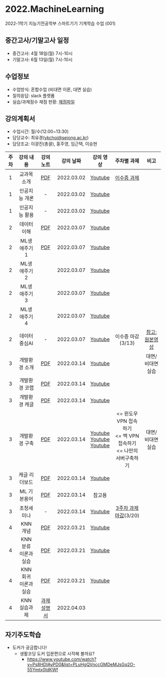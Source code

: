 # 2022.MachineLearning
2022-1학기 지능기전공학부 스마트기기 기계학습 수업 (001)

## 중간고사/기말고사 일정
- 중간고사: 4월 18일(월) 7시-10시 
- 기말고사: 6월 13일(월) 7시-10시

## 수업정보
- 수업방식: 혼합수업 (비대면 이론, 대면 실습) 
- 질의응답: slack 플랫폼
- 실습/과제점수 채점 현황: [채점파일](https://docs.google.com/spreadsheets/d/1SWyDo8FFm8497iPIcR2Ma_xybgxmRu-mouXfwichNtw/edit#gid=0)

## 강의계획서
- 수업시간: 월/수(12:00~13:30) 
- 담당교수: 최유경(ykchoi@sejong.ac.kr)
- 담당조교: 이광진(총괄), 홍주영, 임근택, 이승현 

| 주차 | 강의 내용 | 강의 노트 | 강의 날짜 |  강의 영상 | 주차별 과제 | 비고 | 
|:---:|:---:|:---:|:---:|:---:|:---:|:---:|  
| 1 | 교과목 소개  | [PDF](https://github.com/sejongresearch/2022.MachineLearning/blob/main/LectureNote/%5B%E1%84%80%E1%85%B5%E1%84%80%E1%85%A8%E1%84%92%E1%85%A1%E1%86%A8%E1%84%89%E1%85%B3%E1%86%B8%5D%5B1%E1%84%8C%E1%85%AE%E1%84%8E%E1%85%A1%5D%20%E1%84%80%E1%85%AA%E1%84%86%E1%85%A9%E1%86%A8%E1%84%89%E1%85%A9%E1%84%80%E1%85%A2_20220302.pdf) | 2022.03.02 | [Youtube](https://youtu.be/yA_j6otV_po) | [이수증 과제](https://github.com/sejongresearch/2022.MachineLearning/blob/main/Labs/1%EC%A3%BC%EC%B0%A8/w1p1.md) | |
| 1 | 인공지능 개론 | - | 2022.03.02 | [Youtube](https://youtu.be/PNs8j_HTn38) |  | |
| 1 | 인공지능 활용 | - | 2022.03.02 | [Youtube](https://youtu.be/Y4y8xE99gH4) |  | |
| 2 | 데이터 이해 | [PDF](https://github.com/sejongresearch/2022.MachineLearning/blob/main/LectureNote/%5B%E1%84%80%E1%85%B5%E1%84%80%E1%85%A8%E1%84%92%E1%85%A1%E1%86%A8%E1%84%89%E1%85%B3%E1%86%B8%5D%5B2%E1%84%8C%E1%85%AE%E1%84%8E%E1%85%A1%5D%20%E1%84%83%E1%85%A6%E1%84%8B%E1%85%B5%E1%84%90%E1%85%A5%E1%84%8B%E1%85%B5%E1%84%92%E1%85%A2.pdf)| 2022.03.07 | [Youtube](https://youtu.be/8Slytu_QemE) |  | |
| 2 | ML생애주기 1 | [PDF](https://github.com/sejongresearch/2022.MachineLearning/blob/main/LectureNote/%5B%E1%84%80%E1%85%B5%E1%84%80%E1%85%A8%E1%84%92%E1%85%A1%E1%86%A8%E1%84%89%E1%85%B3%E1%86%B8%5D%5B2%E1%84%8C%E1%85%AE%E1%84%8E%E1%85%A1%5D%20ML%E1%84%89%E1%85%A2%E1%86%BC%E1%84%8B%E1%85%A2%E1%84%8C%E1%85%AE%E1%84%80%E1%85%B5.pdf) | 2022.03.07 | [Youtube](https://youtu.be/QwmD655rcI8) |   | |
| 2 | ML생애주기 2 | | 2022.03.07 | [Youtube](https://youtu.be/NL37i3XWZEo) |  | |
| 2 | ML생애주기 3 | | 2022.03.07 | [Youtube](https://youtu.be/YOpKQ0NXQvU) |  | |
| 2 | ML생애주기 4 | | 2022.03.07 | [Youtube](https://youtu.be/f0AKXARElrM) |  |  |
| 2 | 데이터중심AI | - | 2022.03.07 | [Youtube](https://youtu.be/F0XDFTcoWA4) | 이수증 마감 (3/13) | [참고:원본영상](https://youtu.be/06-AZXmwHjo) |
| 3 | 개발환경 소개 | [PDF](https://github.com/sejongresearch/2022.MachineLearning/blob/main/LectureNote/%5B%E1%84%80%E1%85%B5%E1%84%80%E1%85%A8%E1%84%92%E1%85%A1%E1%86%A8%E1%84%89%E1%85%B3%E1%86%B8%5D%5B3%E1%84%8C%E1%85%AE%E1%84%8E%E1%85%A1%5D%5B1%E1%84%87%E1%85%AE%5D%20AI%E1%84%91%E1%85%B3%E1%84%85%E1%85%A9%E1%84%80%E1%85%B3%E1%84%85%E1%85%A2%E1%84%86%E1%85%B5%E1%86%BC%E1%84%8B%E1%85%B3%E1%86%AF%20%E1%84%8B%E1%85%B1%E1%84%92%E1%85%A1%E1%86%AB%20%E1%84%80%E1%85%A2%E1%84%87%E1%85%A1%E1%86%AF%E1%84%92%E1%85%AA%E1%86%AB%E1%84%80%E1%85%A7%E1%86%BC.pdf)| 2022.03.14 | [Youtube](https://youtu.be/VkEnpbMScT8) |  | 대면/비대면 실습 |
| 3 | 개발환경 코랩 | [PDF](https://github.com/sejongresearch/2022.MachineLearning/blob/main/LectureNote/%5B%E1%84%80%E1%85%B5%E1%84%80%E1%85%A8%E1%84%92%E1%85%A1%E1%86%A8%E1%84%89%E1%85%B3%E1%86%B8%5D%5B3%E1%84%8C%E1%85%AE%E1%84%8E%E1%85%A1%5D%5B2%E1%84%87%E1%85%AE%5D%20%E1%84%91%E1%85%A5%E1%84%87%E1%85%B3%E1%86%AF%E1%84%85%E1%85%B5%E1%86%A8%20%E1%84%8F%E1%85%B3%E1%86%AF%E1%84%85%E1%85%A1%E1%84%8B%E1%85%AE%E1%84%83%E1%85%B3%20%E1%84%80%E1%85%A2%E1%84%87%E1%85%A1%E1%86%AF%E1%84%92%E1%85%AA%E1%86%AB%E1%84%80%E1%85%A7%E1%86%BC%20(%E1%84%8F%E1%85%A9%E1%84%85%E1%85%A2%E1%86%B8).pdf)| 2022.03.14 | [Youtube](https://youtu.be/TY5mtE1q7dw) |  | |
| 3 | 개발환경 캐글 | [PDF](https://github.com/sejongresearch/2022.MachineLearning/blob/main/LectureNote/%5B%E1%84%80%E1%85%B5%E1%84%80%E1%85%A8%E1%84%92%E1%85%A1%E1%86%A8%E1%84%89%E1%85%B3%E1%86%B8%5D%5B3%E1%84%8C%E1%85%AE%E1%84%8E%E1%85%A1%5D%5B3%E1%84%87%E1%85%AE%5D%20%E1%84%91%E1%85%A5%E1%84%87%E1%85%B3%E1%86%AF%E1%84%85%E1%85%B5%E1%86%A8%20%E1%84%8F%E1%85%B3%E1%86%AF%E1%84%85%E1%85%A1%E1%84%8B%E1%85%AE%E1%84%83%E1%85%B3%20%E1%84%80%E1%85%A2%E1%84%87%E1%85%A1%E1%86%AF%E1%84%92%E1%85%AA%E1%86%AB%E1%84%80%E1%85%A7%E1%86%BC%20(%E1%84%8F%E1%85%A2%E1%84%80%E1%85%B3%E1%86%AF).pdf)| 2022.03.14 | [Youtube](https://youtu.be/cYSxeHo8DYA) |  | |
| 3 | 개발환경 구축 | [PDF](https://github.com/sejongresearch/2022.MachineLearning/blob/main/LectureNote/%5B%E1%84%80%E1%85%B5%E1%84%80%E1%85%A8%E1%84%92%E1%85%A1%E1%86%A8%E1%84%89%E1%85%B3%E1%86%B8%5D%5B3%E1%84%8C%E1%85%AE%E1%84%8E%E1%85%A1%5D%5B4%E1%84%87%E1%85%AE%5D%20%E1%84%91%E1%85%B3%E1%84%85%E1%85%A1%E1%84%8B%E1%85%B5%E1%84%87%E1%85%B5%E1%86%BA%20%E1%84%8F%E1%85%B3%E1%86%AF%E1%84%85%E1%85%A1%E1%84%8B%E1%85%AE%E1%84%83%E1%85%B3%20%E1%84%80%E1%85%A2%E1%84%87%E1%85%A1%E1%86%AF%E1%84%92%E1%85%AA%E1%86%AB%E1%84%80%E1%85%A7%E1%86%BC%20(%E1%84%82%E1%85%A1%E1%84%86%E1%85%A1%E1%86%AB%E1%84%8B%E1%85%B4%20%E1%84%89%E1%85%A5%E1%84%87%E1%85%A5%E1%84%80%E1%85%AE%E1%84%8E%E1%85%AE%E1%86%A8%E1%84%92%E1%85%A1%E1%84%80%E1%85%B5)-%E1%84%92%E1%85%A1%E1%86%A8%E1%84%89%E1%85%A2%E1%86%BC%E1%84%8B%E1%85%AD%E1%86%BCR3.pdf)| 2022.03.14 | [Youtube](https://youtu.be/3AG35xlyoLk) <br> [Youtube](https://youtu.be/Lt22rHN5T0I) <br> [Youtube](https://youtu.be/-L58N5g7l9k) | <= 윈도우 VPN 접속하기 <br> <= 맥 VPN 접속하기 <br> <= 나만의서버구축하기 | 대면/비대면 실습 |
| 3 | 캐글 리더보드 | [PDF](https://github.com/sejongresearch/2022.MachineLearning/blob/main/LectureNote/%5B%E1%84%80%E1%85%B5%E1%84%80%E1%85%A8%E1%84%92%E1%85%A1%E1%86%A8%E1%84%89%E1%85%B3%E1%86%B8%5D%5B3%E1%84%8C%E1%85%AE%E1%84%8E%E1%85%A1%5D%5B5%E1%84%87%E1%85%AE%5D%20%E1%84%8F%E1%85%A2%E1%84%80%E1%85%B3%E1%86%AF%E1%84%91%E1%85%B3%E1%86%AF%E1%84%85%E1%85%A2%E1%86%BA%E1%84%91%E1%85%A9%E1%86%B7%E1%84%8B%E1%85%A6%20%E1%84%83%E1%85%A1%E1%86%B8%E1%84%8B%E1%85%A1%E1%86%AB%E1%84%8C%E1%85%A6%E1%84%8E%E1%85%AE%E1%86%AF%E1%84%92%E1%85%A1%E1%84%80%E1%85%B5.pdf)| 2022.03.14 | [Youtube](https://youtu.be/KM3D4qG6XiY) |  | |
| 3 | ML 기본용어  | [PDF](https://github.com/sejongresearch/2022.MachineLearning/blob/main/LectureNote/%5B%E1%84%80%E1%85%B5%E1%84%80%E1%85%A8%E1%84%92%E1%85%A1%E1%86%A8%E1%84%89%E1%85%B3%E1%86%B8%5D%5B3%E1%84%8C%E1%85%AE%E1%84%8E%E1%85%A1%5D%5B6%E1%84%87%E1%85%AE%5D%20AI%E1%84%91%E1%85%B3%E1%84%85%E1%85%A9%E1%84%80%E1%85%B3%E1%84%85%E1%85%A2%E1%84%86%E1%85%B5%E1%86%BC%E1%84%8B%E1%85%B3%E1%86%AF%20%E1%84%8B%E1%85%B1%E1%84%92%E1%85%A1%E1%86%AB%20%E1%84%80%E1%85%B5%E1%84%87%E1%85%A9%E1%86%AB%E1%84%8B%E1%85%AD%E1%86%BC%E1%84%8B%E1%85%A5%20(%E1%84%8E%E1%85%A1%E1%86%B7%E1%84%80%E1%85%A9%E1%84%8B%E1%85%AD%E1%86%BC).pdf)| 2022.03.14 | 참고용 |  | |
| 3 | 초청세미나  | - | 2022.03.14 | [Youtube](https://youtu.be/UXipfbzVkMs) | [3주차 과제 마감](https://github.com/sejongresearch/2022.MachineLearning/blob/main/Labs/3%EC%A3%BC%EC%B0%A8/readme.md)(3/20) | |
| 4 | KNN 개념 | [PDF](https://github.com/sejongresearch/2022.MachineLearning/blob/main/LectureNote/%5B%E1%84%80%E1%85%B5%E1%84%80%E1%85%A8%E1%84%92%E1%85%A1%E1%86%A8%E1%84%89%E1%85%B3%E1%86%B8%5D%5B4%E1%84%8C%E1%85%AE%E1%84%8E%E1%85%A1%5D%20KNN%20%E1%84%80%E1%85%A2%E1%84%82%E1%85%A7%E1%86%B7%20(2022).pdf)| 2022.03.21 | [Youtube](https://youtu.be/wCW2ZVn01J0) |  | |
| 4 | KNN 분류 <br> 이론과 실습 | [PDF](https://github.com/sejongresearch/2022.MachineLearning/blob/main/LectureNote/%5B%E1%84%80%E1%85%B5%E1%84%80%E1%85%A8%E1%84%92%E1%85%A1%E1%86%A8%E1%84%89%E1%85%B3%E1%86%B8%5D%5B4%E1%84%8C%E1%85%AE%E1%84%8E%E1%85%A1%5D%20KNN%20%E1%84%87%E1%85%AE%E1%86%AB%E1%84%85%E1%85%B2%20%E1%84%8B%E1%85%B5%E1%84%85%E1%85%A9%E1%86%AB%20%E1%84%86%E1%85%B5%E1%86%BE%20%E1%84%89%E1%85%B5%E1%86%AF%E1%84%89%E1%85%B3%E1%86%B8%20(2022).pdf)| 2022.03.21 | [Youtube](https://youtu.be/RXP3soGq85A) |  | |
| 4 | KNN 회귀 <br> 이론과 실습 | [PDF](https://github.com/sejongresearch/2022.MachineLearning/blob/main/LectureNote/%5B%E1%84%80%E1%85%B5%E1%84%80%E1%85%A8%E1%84%92%E1%85%A1%E1%86%A8%E1%84%89%E1%85%B3%E1%86%B8%5D%5B4%E1%84%8C%E1%85%AE%E1%84%8E%E1%85%A1%5D%20KNN%20%E1%84%92%E1%85%AC%E1%84%80%E1%85%B1%20%E1%84%8B%E1%85%B5%E1%84%85%E1%85%A9%E1%86%AB%20%E1%84%86%E1%85%B5%E1%86%BE%20%E1%84%89%E1%85%B5%E1%86%AF%E1%84%89%E1%85%B3%E1%86%B8%20(2022).pdf)| 2022.03.21 | [Youtube](https://youtu.be/KWbKjV1VmXc) |  | |
| 4 | KNN 실습과제  | [과제설명서](https://github.com/sejongresearch/2022.MachineLearning/blob/main/Labs/4%EC%A3%BC%EC%B0%A8/readme.md) | 2022.04.03 |  |  | |


## 자기주도학습
- 도커가 궁금합니다!
  - 생활코딩 도커 입문편으로 시작해 볼까요? 
    - https://www.youtube.com/watch?v=Ps8HDIAyPD0&list=PLuHgQVnccGMDeMJsGq2O-55Ymtx0IdKWf


